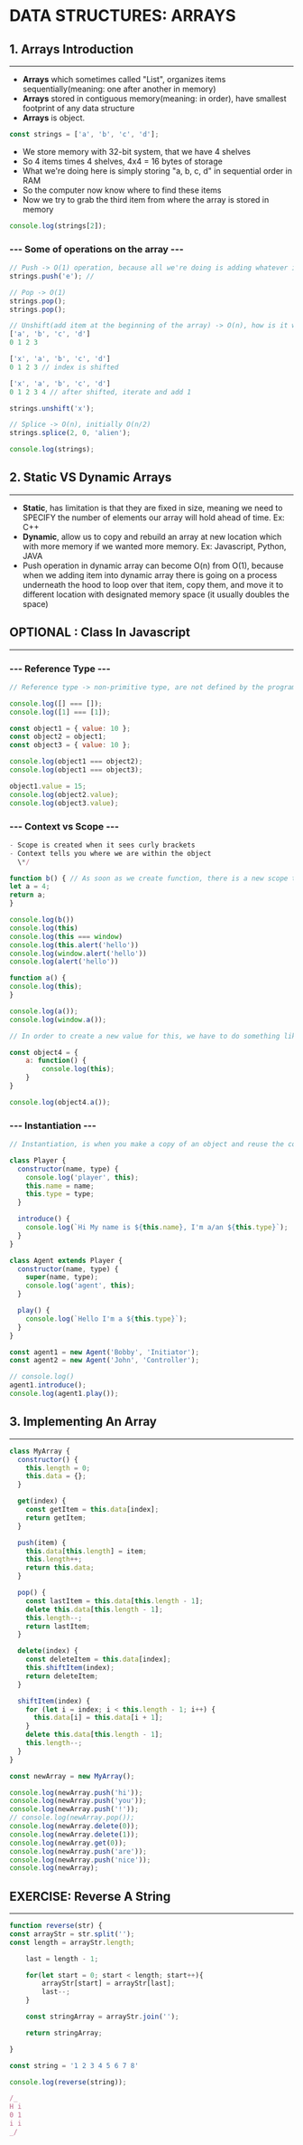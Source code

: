 # DATA STRUCTURES: ARRAYS

## **1. Arrays Introduction**

---

- **Arrays** which sometimes called "List", organizes items sequentially(meaning: one after another in memory)
- **Arrays** stored in contiguous memory(meaning: in order), have smallest footprint of any data structure
- **Arrays** is object.

```js
const strings = ['a', 'b', 'c', 'd'];
```

- We store memory with 32-bit system, that we have 4 shelves
- So 4 items times 4 shelves, 4x4 = 16 bytes of storage
- What we're doing here is simply storing "a, b, c, d" in sequential order in RAM
- So the computer now know where to find these items
- Now we try to grab the third item from where the array is stored in memory

```js
console.log(strings[2]);
```

### **--- Some of operations on the array ---**

```js
// Push -> O(1) operation, because all we're doing is adding whatever item we want at the end without looping through anything.
strings.push('e'); //

// Pop -> O(1)
strings.pop();
strings.pop();

// Unshift(add item at the beginning of the array) -> O(n), how is it works?
['a', 'b', 'c', 'd']
0 1 2 3

['x', 'a', 'b', 'c', 'd']
0 1 2 3 // index is shifted

['x', 'a', 'b', 'c', 'd']
0 1 2 3 4 // after shifted, iterate and add 1

strings.unshift('x');

// Splice -> O(n), initially O(n/2)
strings.splice(2, 0, 'alien');

console.log(strings);
```

## **2. Static VS Dynamic Arrays**

---

- **Static**, has limitation is that they are fixed in size, meaning we need to SPECIFY the number of elements our array will hold ahead of time. Ex: C++
- **Dynamic**, allow us to copy and rebuild an array at new location which with more memory if we wanted more memory. Ex: Javascript, Python, JAVA
- Push operation in dynamic array can become O(n) from O(1), because when we adding item into dynamic array there is going on a process underneath the hood to loop over that item, copy them, and move it to different location with designated memory space (it usually doubles the space)

## **OPTIONAL : Class In Javascript**

---

### **--- Reference Type ---**

```js
// Reference type -> non-primitive type, are not defined by the programming languages(meaning: they created by the programmer )

console.log([] === []);
console.log([1] === [1]);

const object1 = { value: 10 };
const object2 = object1;
const object3 = { value: 10 };

console.log(object1 === object2);
console.log(object1 === object3);

object1.value = 15;
console.log(object2.value);
console.log(object3.value);
```

### **--- Context vs Scope ---**

```js
- Scope is created when it sees curly brackets
- Context tells you where we are within the object
  \*/

function b() { // As soon as we create function, there is a new scope that created
let a = 4;
return a;
}

console.log(b())
console.log(this)
console.log(this === window)
console.log(this.alert('hello'))
console.log(window.alert('hello'))
console.log(alert('hello'))

function a() {
console.log(this);
}

console.log(a());
console.log(window.a());

// In order to create a new value for this, we have to do something like below

const object4 = {
    a: function() {
        console.log(this);
    }
}

console.log(object4.a());
```

### **--- Instantiation ---**

```js
// Instantiation, is when you make a copy of an object and reuse the code

class Player {
  constructor(name, type) {
    console.log('player', this);
    this.name = name;
    this.type = type;
  }

  introduce() {
    console.log(`Hi My name is ${this.name}, I'm a/an ${this.type}`);
  }
}

class Agent extends Player {
  constructor(name, type) {
    super(name, type);
    console.log('agent', this);
  }

  play() {
    console.log(`Hello I'm a ${this.type}`);
  }
}

const agent1 = new Agent('Bobby', 'Initiator');
const agent2 = new Agent('John', 'Controller');

// console.log()
agent1.introduce();
console.log(agent1.play());
```

## **3. Implementing An Array**

---

```js
class MyArray {
  constructor() {
    this.length = 0;
    this.data = {};
  }

  get(index) {
    const getItem = this.data[index];
    return getItem;
  }

  push(item) {
    this.data[this.length] = item;
    this.length++;
    return this.data;
  }

  pop() {
    const lastItem = this.data[this.length - 1];
    delete this.data[this.length - 1];
    this.length--;
    return lastItem;
  }

  delete(index) {
    const deleteItem = this.data[index];
    this.shiftItem(index);
    return deleteItem;
  }

  shiftItem(index) {
    for (let i = index; i < this.length - 1; i++) {
      this.data[i] = this.data[i + 1];
    }
    delete this.data[this.length - 1];
    this.length--;
  }
}

const newArray = new MyArray();

console.log(newArray.push('hi'));
console.log(newArray.push('you'));
console.log(newArray.push('!'));
// console.log(newArray.pop());
console.log(newArray.delete(0));
console.log(newArray.delete(1));
console.log(newArray.get(0));
console.log(newArray.push('are'));
console.log(newArray.push('nice'));
console.log(newArray);
```

## **EXERCISE: Reverse A String**

---

```js
function reverse(str) {
const arrayStr = str.split('');
const length = arrayStr.length;

    last = length - 1;

    for(let start = 0; start < length; start++){
        arrayStr[start] = arrayStr[last];
        last--;
    }

    const stringArray = arrayStr.join('');

    return stringArray;

}

const string = '1 2 3 4 5 6 7 8'

console.log(reverse(string));

/_
H i
0 1
i i
_/
```

